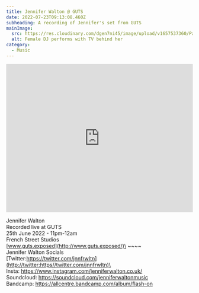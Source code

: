 ```yaml
---
title: Jennifer Walton @ GUTS
date: 2022-07-23T09:13:08.460Z
subheading: A recording of Jennifer's set from GUTS
mainImage:
  src: https://res.cloudinary.com/dgen7ni45/image/upload/v1657537360/Party%20Pics%20Web%20Compressed/GUTS-1888_btol7o.jpg
  alt: Female DJ performs with TV behind her
category:
  - Music
---
```

<iframe width="100%" height="400" src="https://www.mixcloud.com/widget/iframe/?light=1&feed=%2FGUTS_Glasgow%2Fjennifer-walton-guts%2F" frameborder="0" ></iframe>



Jennifer Walton\
Recorded live at GUTS\
25th June 2022 - 11pm-12am\
French Street Studios\
[www.guts.exposed](http://www.guts.exposed/)\
\~\~\~\~\
Jennifer Walton Socials\
[Twitter:https://twitter.com/jnnfrwltn](http://twitter:https//twitter.com/jnnfrwltn)\
Insta: <https://www.instagram.com/jenniferwalton.co.uk/>\
Soundcloud: <https://soundcloud.com/jenniferwaltonmusic>\
Bandcamp: <https://allcentre.bandcamp.com/album/flash-on>